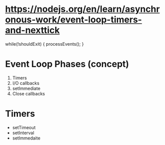 # https://nodejs.org/en/learn/asynchronous-work/event-loop-timers-and-nexttick

while(!shouldExit) {
    processEvents();
}

# Event Loop Phases (concept)
1) Timers
2) I/O callbacks
3) setImmediate
4) Close callbacks

# Timers
- setTimeout
- setInterval
- setImmedaite